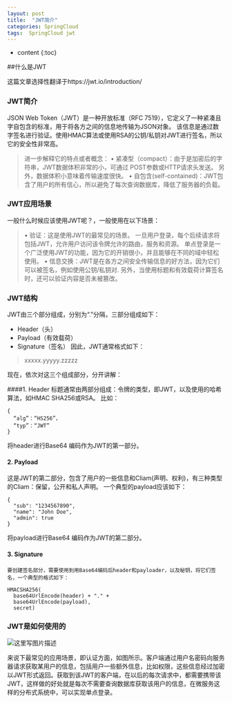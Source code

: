 ```yaml
---
layout: post
title:  "JWT简介"
categories: SpringCloud
tags:  SpringCloud jwt
---
```


* content
{:toc}


##什么是JWT

这篇文章选择性翻译于https://jwt.io/introduction/

### JWT简介

JSON Web Token（JWT）是一种开放标准（RFC 7519），它定义了一种紧凑且字自包含的标准，用于将各方之间的信息地传输为JSON对象。 该信息是通过数字签名进行验证。使用HMAC算法或使用RSA的公钥/私钥对JWT进行签名，所以它的安全性非常高。

>进一步解释它的特点或者概念：
•	紧凑型（compact）：由于是加密后的字符串，JWT数据体积非常的小，可通过 POST参数或HTTP请求头发送。 另外，数据体积小意味着传输速度很快。
•	自包含(self-contained)：JWT包含了用户的所有信心，所以避免了每次查询数据库，降低了服务器的负载。

### JWT应用场景

  一般什么时候应该使用JWT呢？，一般使用在以下场景：
  
>•	验证：这是使用JWT的最常见的场景。 一旦用户登录，每个后续请求将包括JWT，允许用户访问该令牌允许的路由，服务和资源。 单点登录是一个广泛使用JWT的功能，因为它的开销很小，并且能够在不同的域中轻松使用。
•	信息交换：JWT是在各方之间安全传输信息的好方法，因为它们可以被签名，例如使用公钥/私钥对. 另外，当使用标题和有效载荷计算签名时，还可以验证内容是否未被篡改。 

###  JWT结构

JWT由三个部分组成，分别为“.”分隔，三部分组成如下：

*	Header（头）
*	Payload（有效载荷）
*	Signature（签名）
因此，JWT通常格式如下：

> xxxxx.yyyyy.zzzzz

   现在，依次对这三个组成部分，分开讲解：
   
####1.	Header
标题通常由两部分组成：令牌的类型，即JWT，以及使用的哈希算法，如HMAC SHA256或RSA。
比如：

```
{
  “alg”：“HS256”，
  “typ”：“JWT”
}
```

将header进行Base64 编码作为JWT的第一部分。

#### 2.	Payload
这是JWT的第二部分，包含了用户的一些信息和Cliam(声明、权利)，有三种类型的Cliam：保留，公开和私人声明。
一个典型的payload应该如下：

```
{
  "sub": "1234567890",
  "name": "John Doe",
  "admin": true
}
```

将payload进行Base64 编码作为JWT的第二部分。
#### 3.	Signature
    要创建签名部分，需要使用到用Base64编码后header和payloader，以及秘钥，将它们签名，一个典型的格式如下： 
 
```
HMACSHA256(
  base64UrlEncode(header) + "." +
  base64UrlEncode(payload),
  secret)
```

### JWT是如何使用的


  ![这里写图片描述](http://img.blog.csdn.net/20170529221517610?watermark/2/text/aHR0cDovL2Jsb2cuY3Nkbi5uZXQvZm9yZXpw/font/5a6L5L2T/fontsize/400/fill/I0JBQkFCMA==/dissolve/70/gravity/SouthEast)

来说下最常见的应用场景，即认证方面，如图所示。客户端通过用户名密码向服务器请求获取某用户的信息，包括用户一些额外信息，比如权限，这些信息经过加密以JWT形式返回。获取到该JWT的客户端，在以后的每次请求中，都需要携带该JWT，这样做的好处就是每次不需要查询数据库获取该用户的信息，在微服务这样的分布式系统中，可以实现单点登录。


